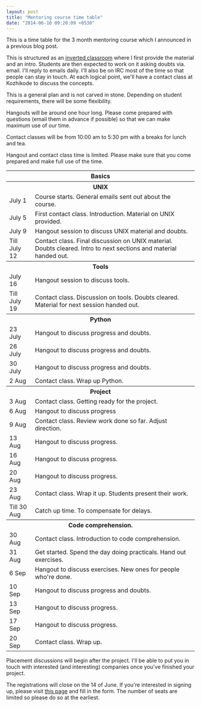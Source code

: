 ```yaml
---
layout: post
title: "Mentoring course time table"
date: "2014-06-10 09:20:09 +0530"
---
```


This is a time table for the 3 month mentoring course which I
announced in a previous blog post.

This is structured as an
[inverted classroom](http://en.wikipedia.org/wiki/Flip_teaching) where
I first provide the material and an intro. Students are then expected
to work on it asking doubts via. email. I'll reply to emails
daily. I'll also be on IRC most of the time so that people can stay in
touch. At each logical point, we'll have a contact class at Kozhikode
to discuss the concepts.

This is a general plan and is not carved in stone. Depending on
student requirements, there will be some flexibility.

Hangouts will be around one hour long. Please come prepared with
questions (email them in advance if possible) so that we can make
maximum use of our time.

Contact classes will be from 10:00 am to 5:30 pm with a breaks for
lunch and tea.

Hangout and contact class time is limited. Please make sure that you
come prepared and make full use of the time.

<table>
<tr>
<th colspan="2" class="h1">Basics</th>
</tr>
<tr>
<th colspan="2" class="h2">UNIX</th>
</tr>
<tr>
<td>July 1 </td> <td> Course starts. General emails sent out about the course.</td>
</tr>
<tr>
<td>July 5</td><td> First contact class. Introduction. Material on UNIX provided.</td>
</tr>
<tr>
<td>July 9</td><td>Hangout session to discuss UNIX material and doubts.</td>
</tr>
<tr>
<td>Till July 12</td><td>Contact class. Final discussion on UNIX material. Doubts cleared. Intro to next sections and material handed out.</td>
</tr>
<tr>
<th colspan="2">Tools</th>
</tr>
<tr>
<td>July 16</td><td>Hangout session to discuss tools.</td>
</tr>
<tr>
<td>Till July 19</td><td>Contact class. Discussion on tools. Doubts cleared. Material for next session handed out.</td>
</tr>
<tr>
<th colspan="2" class="h2">Python</th>
</tr>
<tr>
<td>23 July</td><td>Hangout to discuss progress and doubts.</td>
</tr>
<tr>
<td>26 July</td><td>Hangout to discuss progress and doubts.</td>
</tr>
<tr>
<td>30 July</td><td>Hangout to discuss progress and doubts.</td>
</tr>
<tr>
<td>2 Aug</td><td>Contact class. Wrap up Python.</td>
</tr>
<tr>
<th colspan="2" class="h1">Project</th>
</tr>
<tr>
<td>3 Aug</td><td>Contact class. Getting ready for the project.</td>
</tr>
<tr>
<td>6 Aug</td><td>Hangout to discuss progress</td>
</tr>
<tr>
<td>9 Aug</td><td>Contact class. Review work done so far. Adjust direction.</td>
</tr>
<tr>
<td>13 Aug</td><td> Hangout to discuss progress.</td>
</tr>
<tr>
<td>16 Aug</td><td> Hangout to discuss progress.</td>
</tr>
<tr>
<td>20 Aug</td><td> Hangout to discuss progress.</td>
</tr>
<tr>
<td>23 Aug</td><td> Contact class. Wrap it up. Students present their work.</td>
</tr>
<tr>
<td>Till 30 Aug</td><td>Catch up time. To compensate for delays.</td>
</tr>
<tr>
<th colspan="2" class="h1">Code comprehension.</th>
</tr>
<tr>
<td>30 Aug</td><td>Contact class. Introduction to code comprehension.</td>
</tr>
<tr>
<td>31 Aug</td><td>Get started. Spend the day doing practicals. Hand out exercises.</td>
</tr>
<tr>
<td>6 Sep</td><td>Hangout to discuss exercises. New ones for people who're done.</td>
</tr>
<tr>
<td>10 Sep</td><td>Hangout to discuss progress and doubts.</td>
</tr>
<tr>
<td>13 Sep</td><td>Hangout to discuss progress.</td>
</tr>
<tr>
<td>17 Sep</td><td>Hangout to discuss progress.</td>
</tr>
<tr>
<td>20 Sep</td><td>Contact class. Wrap up. </td>
</tr>
</table>



Placement discussions will begin after the project. I'll be able to put you in touch with interested (and interesting) companies once you've finished your project.


The registrations will close on the 14 of June. If you're interested in signing up, please visit [this page](https://docs.google.com/forms/d/1AoQJl553DJ3DnoVj_Z_wyHHmPcACjss9ZTPEK5nzTPM/viewform) and fill in the form. The number of seats are limited so please do so at the earliest.









